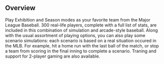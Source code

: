 ## Overview

Play Exhibition and Season modes as your favorite team from the Major League Baseball. 300 real-life players, complete with a full list of stats, are included in this combination of simulation and arcade-style baseball. Along with the usual assortment of playing options, you can also play some scenario simulations: each scenario is based on a real situation occured in the MLB. For example, hit a home run with the last ball of the match, or stop a team from scoring in the final inning to complete a scenario. Traning and support for 2-player gaming are also available.